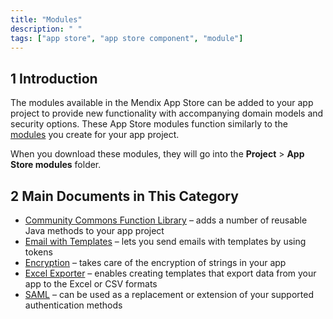 ```yaml
---
title: "Modules"
description: " "
tags: ["app store", "app store component", "module"]
---
```


## 1 Introduction

The modules available in the Mendix App Store can be added to your app project to provide new functionality with accompanying domain models and security options. These App Store modules function similarly to the [modules](/refguide/modules) you create for your app project. 

When you download these modules, they will go into the **Project** > **App Store modules** folder.

## 2 Main Documents in This Category

* [Community Commons Function Library](community-commons-function-library) – adds a number of reusable Java methods to your app project
* [Email with Templates](email-with-templates) – lets you send emails with templates by using tokens
* [Encryption](encryption) – takes care of the encryption of strings in your app
* [Excel Exporter](excel-exporter) – enables creating templates that export data from your app to the Excel or CSV formats
* [SAML](saml) – can be used as a replacement or extension of your supported authentication methods
